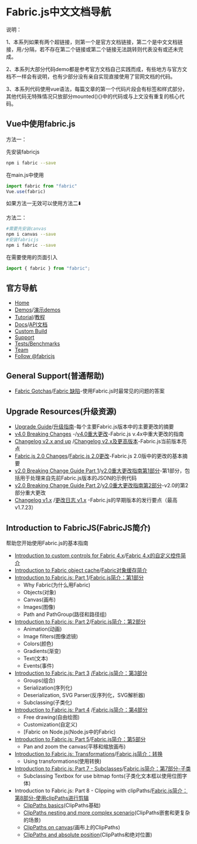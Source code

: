 # Fabric.js中文文档导航

说明：

1、本系列如果有两个超链接，则第一个是官方文档链接，第二个是中文文档链接，用`/`分隔，若不存在第二个链接或第二个链接无法跳转则代表没有或还未完成。

2、本系列大部分代码demo都是参考官方文档自己实践而成，有些地方与官方文档不一样会有说明，也有少部分没有亲自实现直接使用了官网文档的代码。

3、本系列代码使用vue语法，每篇文章的第一个代码片段会有标签和样式部分，其他代码无特殊情况只放部分mounted(){}中的代码或与上文没有重复的核心代码。

## Vue中使用fabric.js
方法一：

先安装fabricjs
```bash
npm i fabric --save
```
在main.js中使用
```js
import fabric from "fabric"
Vue.use(fabric)
```
如果方法一无效可以使用方法二⬇️

方法二：
```bash
#需要先安装canvas
npm i canvas --save
#安装fabricjs
npm i fabric --save
```
在需要使用的页面引入
```js
import { fabric } from "fabric";
```

## 官方导航

- [Home](http://fabricjs.com/)
- [Demos](http://fabricjs.com/demos)/[演示demos](https://github.com/eternitywith/fabric.js-docs-cn/tree/master/Demos)
- [Tutorial](http://fabricjs.com/articles)/[教程](https://github.com/eternitywith/fabric.js-docs-cn/tree/master/Tutorial)
- [Docs](http://fabricjs.com/docs)/[API文档](https://github.com/eternitywith/fabric.js-docs-cn/tree/master/Docs)
- [Custom Build](http://fabricjs.com/build)
- [Support](http://fabricjs.com/help)
- [Tests/Benchmarks](http://fabricjs.com/test)
- [Team](http://fabricjs.com/team)
- [Follow @fabricjs](https://twitter.com/fabricjs)

## General Support(普通帮助)

- [Fabric Gotchas](http://fabricjs.com/fabric-gotchas)/[Fabric 缺陷](https://github.com/eternitywith/fabric.js-docs-cn/blob/master/Tutorial/FabricJS%20gotchas%20.md)-使用Fabric.js时最常见的问题的答案

## Upgrade Resources(升级资源)

- [Upgrade Guide](http://fabricjs.com/upgrade-guide)/[升级指南](#)-每个主要Fabric.js版本中的主要更改的摘要
- [v4.0 Breaking Changes](http://fabricjs.com/v4-breaking-changes) -/[v4.0重大更改](#)-Fabric.js v.4x中重大更改的指南
- [Changelog v2.x and up](http://fabricjs.com/changelog) /[Changelog v2.x及更高版本](#)-Fabric.js当前版本亮点
- [Fabric.js 2.0 Changes](http://fabricjs.com/changes-introduction)/[Fabric.js 2.0更改](#)-Fabric.js 2.0版中的更改的基本摘要
- [v2.0 Breaking Change Guide Part 1](http://fabricjs.com/v2-breaking-changes)/[v2.0重大更改指南第1部分](#)-第1部分，包括用于处理来自先前Fabric.js版本的JSON的示例代码
- [v2.0 Breaking Change Guide Part 2](http://fabricjs.com/v2-breaking-changes-2)/[v2.0重大更改指南第2部分](#)-v2.0的第2部分重大更改
- [Changelog v1.x](http://fabricjs.com/fabric-changelog-old) /[更改日志 v1.x](#) -Fabric.js的早期版本的发行要点（最高v1.7.23）

## Introduction to FabricJS(FabricJS简介)

帮助您开始使用Fabric.js的基本指南

- [Introduction to custom controls for Fabric 4.x](http://fabricjs.com/controls-api)/[Fabric 4.x的自定义控件简介](https://github.com/eternitywith/fabric.js-docs-cn/blob/master/Tutorial/Introduction%20to%20custom%20controls%20for%20Fabric%204.x.md)
- [Introduction to Fabric object cache](http://fabricjs.com/fabric-object-caching)/[Fabric对象缓存简介](https://github.com/eternitywith/fabric.js-docs-cn/blob/master/Tutorial/Fabric.js%20Object%20caching%20.md)
- [Introduction to Fabric.js: Part 1](http://fabricjs.com/fabric-intro-part-1)/[Fabric.js简介：第1部分](https://github.com/eternitywith/fabric.js-docs-cn/blob/master/Tutorial/Introduction%20to%20Fabric.js:%20Part%201.md)
  - Why Fabric(为什么用Fabric)
  - Objects(对象)
  - Canvas(画布)
  - Images(图像)
  - Path and PathGroup(路径和路径组)
- [Introduction to Fabric.js: Part 2](http://fabricjs.com/fabric-intro-part-2)/[Fabric.js简介：第2部分](https://github.com/eternitywith/fabric.js-docs-cn/blob/master/Tutorial/Introduction%20to%20Fabric.js.%20Part%202.md)
  - Animation(动画)
  - Image filters(图像滤镜)
  - Colors(颜色)
  - Gradients(渐变)
  - Text(文本)
  - Events(事件)
- [Introduction to Fabric.js: Part 3](http://fabricjs.com/fabric-intro-part-3) [/Fabric.js简介：第3部分](https://github.com/eternitywith/fabric.js-docs-cn/blob/master/Tutorial/Introduction%20to%20Fabric.js.%20Part%203.md)
  - Groups(组合)
  - Serialization(序列化)
  - Deserialization, SVG Parser(反序列化，SVG解析器)
  - Subclassing(子类化)
- [Introduction to Fabric.js: Part 4](http://fabricjs.com/fabric-intro-part-4) /[Fabric.js简介：第4部分](https://github.com/eternitywith/fabric.js-docs-cn/blob/master/Tutorial/Introduction%20to%20Fabric.js.%20Part%204.%20.md)
  - Free drawing(自由绘图)
  - Customization(自定义)
  - [Fabric on Node.js(Node.js中的Fabric)
- [Introduction to Fabric.js: Part 5](http://fabricjs.com/fabric-intro-part-5)/[Fabric.js简介：第5部分](https://github.com/eternitywith/fabric.js-docs-cn/blob/master/Tutorial/Zoom%20and%20pan,%20introduction%20to%20FabricJS%20part%205%20.md)
  - Pan and zoom the canvas(平移和缩放画布)
- [Introduction to Fabric.js: Transformations](http://fabricjs.com/using-transformations)/[Fabric.js简介：转换](https://github.com/eternitywith/fabric.js-docs-cn/blob/master/Tutorial/Using%20transformations,%20Introduction%20to%20Fabric.js%20Part%206%20.md)
  - Using transformations(使用转换)
- [Introduction to Fabric.js: Part 7 - Subclasses](http://fabricjs.com/subclassing-tutorial)/[Fabric.js简介：第7部分-子类](https://github.com/eternitywith/fabric.js-docs-cn/blob/master/Tutorial/Introduction%20to%20Fabric.js:%20Part%207%20-%20Subclasses.md)
  - Subclassing Textbox for use bitmap fonts(子类化文本框以使用位图字体)
- Introduction to Fabric.js: Part 8 - Clipping with clipPaths/[Fabric.js简介：第8部分-使用clipPaths进行剪辑](https://github.com/eternitywith/fabric.js-docs-cn/blob/master/Tutorial/Introduction%20to%20Fabric.js:%20Part%208%20-%20Clipping%20with%20clipPaths%20.md)
  - [ClipPaths basics](http://fabricjs.com/clippath-part1)(ClipPaths基础)
  - [ClipPaths nesting and more complex scenario](http://fabricjs.com/clippath-part2)(ClipPaths嵌套和更复杂的场景)
  - [ClipPaths on canvas](http://fabricjs.com/clippath-part3)(画布上的ClipPaths)
  - [ClipPaths and absolute position](http://fabricjs.com/clippath-part4)(ClipPaths和绝对位置)

